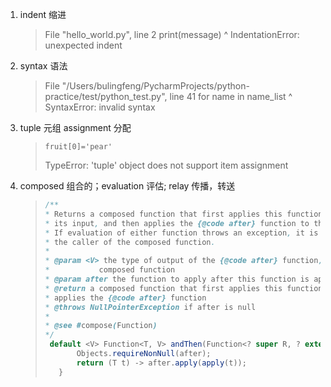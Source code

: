1. indent 缩进

   >   File "hello_world.py", line 2    print(message)    ^ IndentationError: unexpected indent

2. syntax 语法

   >   File "/Users/bulingfeng/PycharmProjects/python-practice/test/python_test.py", line 41
   >     for name in name_list
   >                          ^
   > SyntaxError: invalid syntax

3. tuple 元组 assignment 分配

   >     fruit[0]='pear'
   > TypeError: 'tuple' object does not support item assignment

4. composed 组合的；evaluation 评估; relay 传播，转送

   >```java
   >/**
   > * Returns a composed function that first applies this function to
   > * its input, and then applies the {@code after} function to the result.
   > * If evaluation of either function throws an exception, it is relayed to
   > * the caller of the composed function.
   > *
   > * @param <V> the type of output of the {@code after} function, and of the
   > *           composed function
   > * @param after the function to apply after this function is applied
   > * @return a composed function that first applies this function and then
   > * applies the {@code after} function
   > * @throws NullPointerException if after is null
   > *
   > * @see #compose(Function)
   > */
   >  default <V> Function<T, V> andThen(Function<? super R, ? extends V> after) {
   >        Objects.requireNonNull(after);
   >        return (T t) -> after.apply(apply(t));
   >    }
   >```